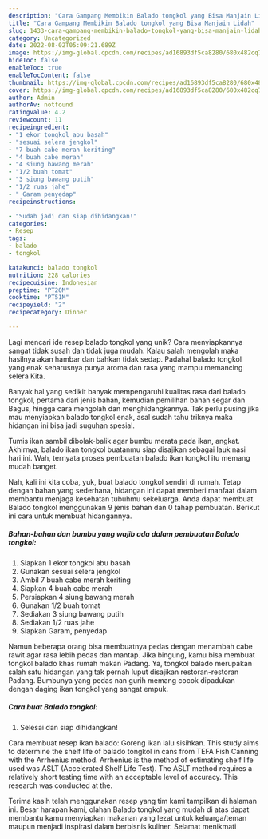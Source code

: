 ```yaml
---
description: "Cara Gampang Membikin Balado tongkol yang Bisa Manjain Lidah"
title: "Cara Gampang Membikin Balado tongkol yang Bisa Manjain Lidah"
slug: 1433-cara-gampang-membikin-balado-tongkol-yang-bisa-manjain-lidah
category: Uncategorized
date: 2022-08-02T05:09:21.689Z
image: https://img-global.cpcdn.com/recipes/ad16893df5ca8280/680x482cq70/balado-tongkol-foto-resep-utama.jpg
hideToc: false
enableToc: true
enableTocContent: false
thumbnail: https://img-global.cpcdn.com/recipes/ad16893df5ca8280/680x482cq70/balado-tongkol-foto-resep-utama.jpg
cover: https://img-global.cpcdn.com/recipes/ad16893df5ca8280/680x482cq70/balado-tongkol-foto-resep-utama.jpg
author: Admin
authorAv: notfound
ratingvalue: 4.2
reviewcount: 11
recipeingredient:
- "1 ekor tongkol abu basah"
- "sesuai selera jengkol"
- "7 buah cabe merah keriting"
- "4 buah cabe merah"
- "4 siung bawang merah"
- "1/2 buah tomat"
- "3 siung bawang putih"
- "1/2 ruas jahe"
- " Garam penyedap"
recipeinstructions:

- "Sudah jadi dan siap dihidangkan!"
categories:
- Resep
tags:
- balado
- tongkol

katakunci: balado tongkol 
nutrition: 228 calories
recipecuisine: Indonesian
preptime: "PT20M"
cooktime: "PT51M"
recipeyield: "2"
recipecategory: Dinner

---
```





Lagi mencari ide resep balado tongkol yang unik? Cara menyiapkannya sangat tidak susah dan tidak juga mudah. Kalau salah mengolah maka hasilnya akan hambar dan bahkan tidak sedap. Padahal balado tongkol yang enak seharusnya punya aroma dan rasa yang mampu memancing selera Kita.





Banyak hal yang sedikit banyak mempengaruhi kualitas rasa dari balado tongkol, pertama dari jenis bahan, kemudian pemilihan bahan segar dan Bagus, hingga cara mengolah dan menghidangkannya. Tak perlu pusing jika mau menyiapkan balado tongkol enak,      asal sudah tahu triknya maka hidangan ini bisa jadi suguhan spesial.














Tumis ikan sambil dibolak-balik agar bumbu merata pada ikan, angkat. Akhirnya, balado ikan tongkol buatanmu siap disajikan sebagai lauk nasi hari ini. Wah, ternyata proses pembuatan balado ikan tongkol itu memang mudah banget.






Nah, kali ini kita coba, yuk, buat balado tongkol sendiri di rumah. Tetap dengan bahan yang sederhana, hidangan ini dapat memberi manfaat dalam membantu menjaga kesehatan tubuhmu sekeluarga. Anda dapat membuat Balado tongkol menggunakan 9 jenis bahan dan 0 tahap pembuatan. Berikut ini cara untuk membuat hidangannya.

<!--inarticleads1-->

##### Bahan-bahan dan bumbu yang wajib ada dalam pembuatan Balado tongkol:

1. Siapkan 1 ekor tongkol abu basah
1. Gunakan sesuai selera jengkol
1. Ambil 7 buah cabe merah keriting
1. Siapkan 4 buah cabe merah
1. Persiapkan 4 siung bawang merah
1. Gunakan 1/2 buah tomat
1. Sediakan 3 siung bawang putih
1. Sediakan 1/2 ruas jahe
1. Siapkan  Garam, penyedap


Namun beberapa orang bisa membuatnya pedas dengan menambah cabe rawit agar rasa lebih pedas dan mantap. Jika bingung, kamu bisa membuat tongkol balado khas rumah makan Padang. Ya, tongkol balado merupakan salah satu hidangan yang tak pernah luput disajikan restoran-restoran Padang. Bumbunya yang pedas nan gurih memang cocok dipadukan dengan daging ikan tongkol yang sangat empuk. 

<!--inarticleads2-->

##### Cara buat Balado tongkol:


1. Selesai dan siap dihidangkan!

Cara membuat resep ikan balado: Goreng ikan lalu sisihkan. This study aims to determine the shelf life of balado tongkol in cans from TEFA Fish Canning with the Arrhenius method. Arrhenius is the method of estimating shelf life used was ASLT (Accelerated Shelf Life Test). The ASLT method requires a relatively short testing time with an acceptable level of accuracy. This research was conducted at the. 

Terima kasih telah menggunakan resep yang tim kami tampilkan di halaman ini. Besar harapan kami, olahan Balado tongkol yang mudah di atas dapat membantu kamu menyiapkan makanan yang lezat untuk keluarga/teman maupun menjadi inspirasi dalam berbisnis kuliner. Selamat menikmati
